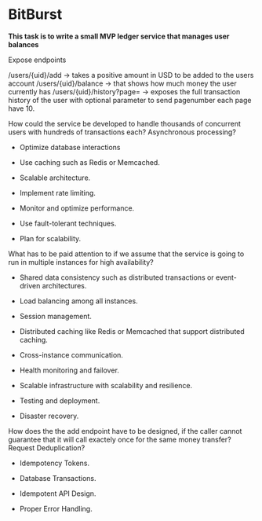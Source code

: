 # BitBurst

**This task is to write a small MVP ledger service that manages user balances**

Expose endpoints

/users/{uid}/add → takes a positive amount in USD to be added to the users account
/users/{uid}/balance → that shows how much money the user currently has 
/users/{uid}/history?page= → exposes the full transaction history of the user with optional parameter to send pagenumber each page have 10.


How could the service be developed to handle thousands of concurrent users with hundreds of transactions each?
Asynchronous processing?

* Optimize database interactions

* Use caching such as Redis or Memcached.

* Scalable architecture.

* Implement rate limiting.

* Monitor and optimize performance.

* Use fault-tolerant techniques.

* Plan for scalability.

What has to be paid attention to if we assume that the service is going to run in multiple instances for high availability?

* Shared data consistency such as distributed transactions or event-driven architectures.

* Load balancing among all instances.

* Session management.

* Distributed caching like Redis or Memcached that support distributed caching.

* Cross-instance communication.

* Health monitoring and failover.

* Scalable infrastructure with scalability and resilience.

* Testing and deployment.

* Disaster recovery.

How does the the add endpoint have to be designed, if the caller cannot guarantee that it will call exactely once for the same money transfer?
Request Deduplication?

* Idempotency Tokens.

* Database Transactions.

* Idempotent API Design.

* Proper Error Handling.

